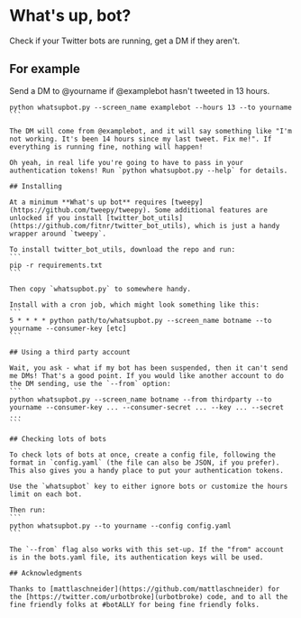# What's up, bot?

Check if your Twitter bots are running, get a DM if they aren't.

## For example

Send a DM to @yourname if @examplebot hasn't tweeted in 13 hours.
````
python whatsupbot.py --screen_name examplebot --hours 13 --to yourname
```

The DM will come from @examplebot, and it will say something like "I'm not working. It's been 14 hours since my last tweet. Fix me!". If everything is running fine, nothing will happen!

Oh yeah, in real life you're going to have to pass in your authentication tokens! Run `python whatsupbot.py --help` for details.

## Installing

At a minimum **What's up bot** requires [tweepy](https://github.com/tweepy/tweepy). Some additional features are unlocked if you install [twitter_bot_utils](https://github.com/fitnr/twitter_bot_utils), which is just a handy wrapper around `tweepy`.

To install twitter_bot_utils, download the repo and run:
```
pip -r requirements.txt
```

Then copy `whatsupbot.py` to somewhere handy.

Install with a cron job, which might look something like this:
```
5 * * * * python path/to/whatsupbot.py --screen_name botname --to yourname --consumer-key [etc]
```

## Using a third party account

Wait, you ask - what if my bot has been suspended, then it can't send me DMs! That's a good point. If you would like another account to do the DM sending, use the `--from` option:
```
python whatsupbot.py --screen_name botname --from thirdparty --to yourname --consumer-key ... --consumer-secret ... --key ... --secret ...
```

## Checking lots of bots

To check lots of bots at once, create a config file, following the format in `config.yaml` (the file can also be JSON, if you prefer). This also gives you a handy place to put your authentication tokens.

Use the `whatsupbot` key to either ignore bots or customize the hours limit on each bot.

Then run:
```
python whatsupbot.py --to yourname --config config.yaml
```

The `--from` flag also works with this set-up. If the "from" account is in the bots.yaml file, its authentication keys will be used.

## Acknowledgments

Thanks to [mattlaschneider](https://github.com/mattlaschneider) for the [https://twitter.com/urbotbroke](urbotbroke) code, and to all the fine friendly folks at #botALLY for being fine friendly folks.
